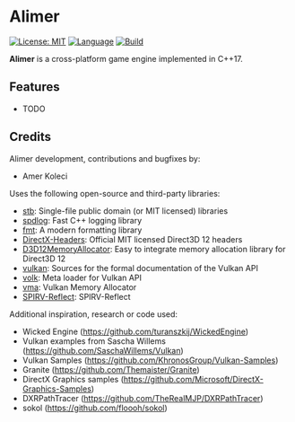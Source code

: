 # Alimer

[![License: MIT](https://img.shields.io/badge/License-MIT-green.svg)](https://opensource.org/licenses/MIT)
[![Language](https://img.shields.io/badge/Language%20-C++17-blue.svg?style=flat-square)](https://github.com/amerkoleci/alimer)
[![Build](https://github.com/amerkoleci/alimer/workflows/Build/badge.svg)](https://github.com/amerkoleci/alimer/actions)

**Alimer** is a cross-platform game engine implemented in C++17.

## Features

- TODO

## Credits

Alimer development, contributions and bugfixes by:

- Amer Koleci

Uses the following open-source and third-party libraries:

- [stb](https://github.com/nothings/stb): Single-file public domain (or MIT licensed) libraries
- [spdlog](https://github.com/gabime/spdlog): Fast C++ logging library
- [fmt](https://fmt.dev): A modern formatting library
- [DirectX-Headers](https://github.com/microsoft/DirectX-Headers): Official MIT licensed Direct3D 12 headers
- [D3D12MemoryAllocator](https://github.com/GPUOpen-LibrariesAndSDKs/D3D12MemoryAllocator): Easy to integrate memory allocation library for Direct3D 12
- [vulkan](https://github.com/KhronosGroup/Vulkan-Docs): Sources for the formal documentation of the Vulkan API
- [volk](https://github.com/zeux/volk): Meta loader for Vulkan API
- [vma](https://github.com/GPUOpen-LibrariesAndSDKs/VulkanMemoryAllocator): Vulkan Memory Allocator
- [SPIRV-Reflect](https://github.com/KhronosGroup/SPIRV-Reflect): SPIRV-Reflect

Additional inspiration, research or code used:

- Wicked Engine (https://github.com/turanszkij/WickedEngine)
- Vulkan examples from Sascha Willems (https://github.com/SaschaWillems/Vulkan)
- Vulkan Samples (https://github.com/KhronosGroup/Vulkan-Samples)
- Granite (https://github.com/Themaister/Granite)
- DirectX Graphics samples (https://github.com/Microsoft/DirectX-Graphics-Samples)
- DXRPathTracer (https://github.com/TheRealMJP/DXRPathTracer)
- sokol (https://github.com/floooh/sokol)